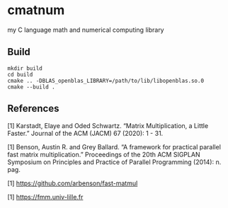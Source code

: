 # cmatnum
my C language math and numerical computing library

## Build
```
mkdir build
cd build
cmake .. -DBLAS_openblas_LIBRARY=/path/to/lib/libopenblas.so.0
cmake --build .
```

## References

[1] Karstadt, Elaye and Oded Schwartz. “Matrix Multiplication, a Little Faster.” Journal of the ACM (JACM) 67 (2020): 1 - 31.

[1] Benson, Austin R. and Grey Ballard. “A framework for practical parallel fast matrix multiplication.” Proceedings of the 20th ACM SIGPLAN Symposium on Principles and Practice of Parallel Programming (2014): n. pag.

[1] https://github.com/arbenson/fast-matmul

[1] https://fmm.univ-lille.fr
